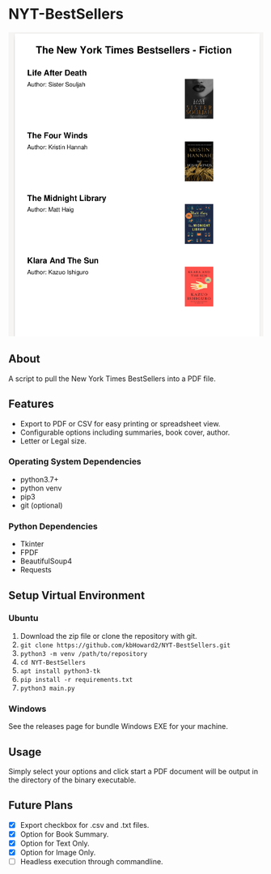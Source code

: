 # NYT-BestSellers

![Alt text](nytbs2.png?raw=true "PDF")

## About
A script to pull the New York Times BestSellers into a PDF file.

## Features
* Export to PDF or CSV for easy printing or spreadsheet view.
* Configurable options including summaries, book cover, author.
* Letter or Legal size.

### Operating System Dependencies
* python3.7+
* python venv
* pip3
* git (optional)

### Python Dependencies
* Tkinter
* FPDF
* BeautifulSoup4
* Requests

## Setup Virtual Environment 
### Ubuntu 
1. Download the zip file or clone the repository with git.
2. `git clone https://github.com/kbHoward2/NYT-BestSellers.git`
3. `python3 -m venv /path/to/repository`
4. `cd NYT-BestSellers`
5. `apt install python3-tk` 
6. `pip install -r requirements.txt`
7. `python3 main.py`

### Windows
See the releases page for bundle Windows EXE for your machine.

## Usage
Simply select your options and click start a PDF document will be output in the directory of the binary executable.

## Future Plans 
- [x] Export checkbox for .csv and .txt files.
- [x] Option for Book Summary.
- [x] Option for Text Only.
- [x] Option for Image Only.
- [ ] Headless execution through commandline. 
